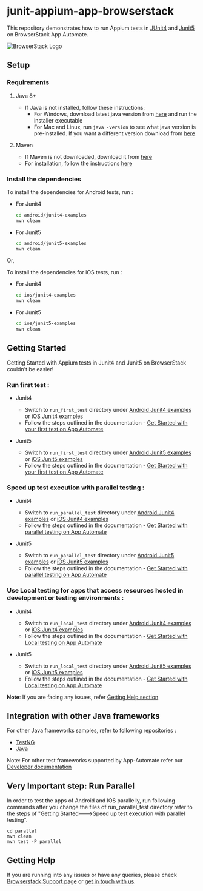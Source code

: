 # junit-appium-app-browserstack

This repository demonstrates how to run Appium tests in [JUnit4](http://junit.org/junit4/) and [Junit5](https://junit.org/junit5/) on BrowserStack App Automate.

![BrowserStack Logo](https://d98b8t1nnulk5.cloudfront.net/production/images/layout/logo-header.png?1469004780)

## Setup

### Requirements

1. Java 8+

    - If Java is not installed, follow these instructions:
        - For Windows, download latest java version from [here](https://java.com/en/download/) and run the installer executable
        - For Mac and Linux, run `java -version` to see what java version is pre-installed. If you want a different version download from [here](https://java.com/en/download/)

2. Maven
   - If Maven is not downloaded, download it from [here](https://maven.apache.org/download.cgi)
   - For installation, follow the instructions [here](https://maven.apache.org/install.html)

### Install the dependencies

To install the dependencies for Android tests, run :

- For Junit4

    ```sh
    cd android/junit4-examples
    mvn clean
    ```

- For Junit5

    ```sh
    cd android/junit5-examples
    mvn clean
    ```

Or,

To install the dependencies for iOS tests, run :

- For Junit4

    ```sh
    cd ios/junit4-examples
    mvn clean
    ```

- For Junit5

    ```sh
    cd ios/junit5-examples
    mvn clean
    ```

## Getting Started

Getting Started with Appium tests in Junit4 and Junit5 on BrowserStack couldn't be easier!

### **Run first test :**

- Junit4
  - Switch to `run_first_test` directory under [Android Junit4 examples](android/junit4-examples) or [iOS Junit4 examples](ios/junit4-examples)
  - Follow the steps outlined in the documentation - [Get Started with your first test on App Automate](https://www.browserstack.com/docs/app-automate/appium/getting-started/java/junit)

- Junit5
  - Switch to `run_first_test` directory under [Android Junit5 examples](android/junit5-examples) or [iOS Junit5 examples](ios/junit5-examples)
  - Follow the steps outlined in the documentation - [Get Started with your first test on App Automate](https://www.browserstack.com/docs/app-automate/appium/getting-started/java/junit)

### **Speed up test execution with parallel testing :**

- Junit4
  - Switch to `run_parallel_test` directory under [Android Junit4 examples](android/junit4-examples/) or [iOS Junit4 examples](ios/junit4-examples/)
  - Follow the steps outlined in the documentation - [Get Started with parallel testing on App Automate](https://www.browserstack.com/docs/app-automate/appium/getting-started/java/junit/parallelize-tests)
  
- Junit5
  - Switch to `run_parallel_test` directory under [Android Junit5 examples](android/junit5-examples/) or [iOS Junit5 examples](ios/junit5-examples/)
  - Follow the steps outlined in the documentation - [Get Started with parallel testing on App Automate](https://www.browserstack.com/docs/app-automate/appium/getting-started/java/junit/parallelize-tests)

### **Use Local testing for apps that access resources hosted in development or testing environments :**

- Junit4
  - Switch to `run_local_test` directory under [Android Junit4 examples](android/junit4-examples/) or [iOS Junit4 examples](ios/junit4-examples/)
  - Follow the steps outlined in the documentation - [Get Started with Local testing on App Automate](https://www.browserstack.com/docs/app-automate/appium/getting-started/java/junit/local-testing)

- Junit5
  - Switch to `run_local_test` directory under [Android Junit5 examples](android/junit5-examples/) or [iOS Junit5 examples](ios/junit5-examples/)
  - Follow the steps outlined in the documentation - [Get Started with Local testing on App Automate](https://www.browserstack.com/docs/app-automate/appium/getting-started/java/junit/local-testing)

**Note**: If you are facing any issues, refer [Getting Help section](#Getting-Help)

## Integration with other Java frameworks

For other Java frameworks samples, refer to following repositories :

- [TestNG](https://github.com/browserstack/testng-appium-app-browserstack)
- [Java](https://github.com/browserstack/java-appium-app-browserstack)

Note: For other test frameworks supported by App-Automate refer our [Developer documentation](https://www.browserstack.com/docs/)

## Very Important step: Run Parallel

In order to test the apps of Android and IOS parallelly, run following commands after you change the files of run_parallel_test  directory refer to the steps of "Getting Started--->Speed up test execution with parallel testing".

    
    cd parallel
    mvn clean
    mvn test -P parallel
    

## Getting Help

If you are running into any issues or have any queries, please check [Browserstack Support page](https://www.browserstack.com/support/app-automate) or [get in touch with us](https://www.browserstack.com/contact?ref=help).
